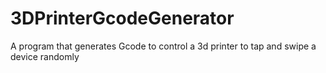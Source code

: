 # 3DPrinterGcodeGenerator
A program that generates Gcode to control a 3d printer to tap and swipe a device randomly
